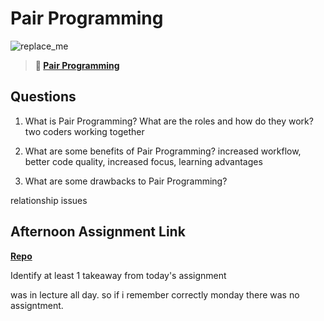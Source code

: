 # Pair Programming

![replace_me](https://codeworks.blob.core.windows.net/public/assets/img/illustrations/placeholder.svg)

> **📖 [Pair Programming](https://codeworksacademy.com/fs-student-guide/resources/wk7/01-Pair-Programming)**

## Questions

1. What is Pair Programming? What are the roles and how do they work?
two coders working together



2. What are some benefits of Pair Programming?
increased workflow, better code quality,
increased focus, learning advantages



3. What are some drawbacks to Pair Programming?

relationship issues




## Afternoon Assignment Link

**[Repo](https://github.com/good-ol-peekers/<ASSIGNMENT_REPO>)**

Identify at least 1 takeaway from today's assignment

was in lecture all day. so if i remember correctly monday there was no assigntment.